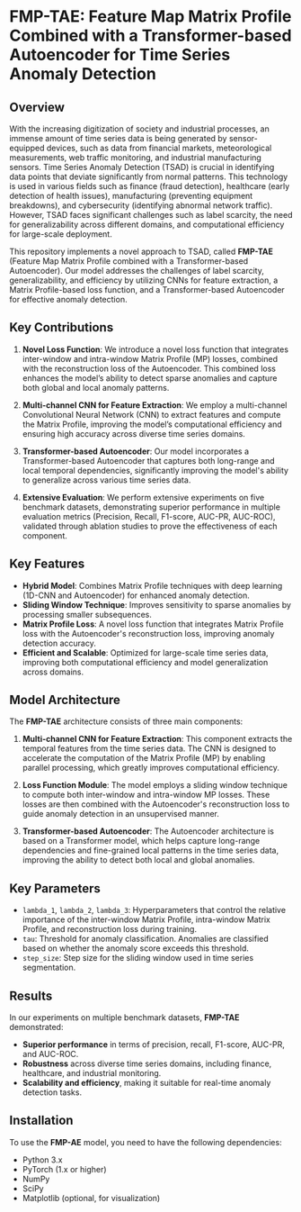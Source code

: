 # FMP-TAE: Feature Map Matrix Profile Combined with a Transformer-based Autoencoder for Time Series Anomaly Detection

## Overview

With the increasing digitization of society and industrial processes, an immense amount of time series data is being generated by sensor-equipped devices, such as data from financial markets, meteorological measurements, web traffic monitoring, and industrial manufacturing sensors. Time Series Anomaly Detection (TSAD) is crucial in identifying data points that deviate significantly from normal patterns. This technology is used in various fields such as finance (fraud detection), healthcare (early detection of health issues), manufacturing (preventing equipment breakdowns), and cybersecurity (identifying abnormal network traffic). However, TSAD faces significant challenges such as label scarcity, the need for generalizability across different domains, and computational efficiency for large-scale deployment.

This repository implements a novel approach to TSAD, called **FMP-TAE** (Feature Map Matrix Profile combined with a Transformer-based Autoencoder). Our model addresses the challenges of label scarcity, generalizability, and efficiency by utilizing CNNs for feature extraction, a Matrix Profile-based loss function, and a Transformer-based Autoencoder for effective anomaly detection.

## Key Contributions

1. **Novel Loss Function**: We introduce a novel loss function that integrates inter-window and intra-window Matrix Profile (MP) losses, combined with the reconstruction loss of the Autoencoder. This combined loss enhances the model’s ability to detect sparse anomalies and capture both global and local anomaly patterns.

2. **Multi-channel CNN for Feature Extraction**: We employ a multi-channel Convolutional Neural Network (CNN) to extract features and compute the Matrix Profile, improving the model’s computational efficiency and ensuring high accuracy across diverse time series domains.

3. **Transformer-based Autoencoder**: Our model incorporates a Transformer-based Autoencoder that captures both long-range and local temporal dependencies, significantly improving the model's ability to generalize across various time series data.

4. **Extensive Evaluation**: We perform extensive experiments on five benchmark datasets, demonstrating superior performance in multiple evaluation metrics (Precision, Recall, F1-score, AUC-PR, AUC-ROC), validated through ablation studies to prove the effectiveness of each component.


## Key Features

- **Hybrid Model**: Combines Matrix Profile techniques with deep learning (1D-CNN and Autoencoder) for enhanced anomaly detection.
- **Sliding Window Technique**: Improves sensitivity to sparse anomalies by processing smaller subsequences.
- **Matrix Profile Loss**: A novel loss function that integrates Matrix Profile loss with the Autoencoder's reconstruction loss, improving anomaly detection accuracy.
- **Efficient and Scalable**: Optimized for large-scale time series data, improving both computational efficiency and model generalization across domains.

## Model Architecture

The **FMP-TAE** architecture consists of three main components:

1. **Multi-channel CNN for Feature Extraction**: This component extracts the temporal features from the time series data. The CNN is designed to accelerate the computation of the Matrix Profile (MP) by enabling parallel processing, which greatly improves computational efficiency.

2. **Loss Function Module**: The model employs a sliding window technique to compute both inter-window and intra-window MP losses. These losses are then combined with the Autoencoder's reconstruction loss to guide anomaly detection in an unsupervised manner.

3. **Transformer-based Autoencoder**: The Autoencoder architecture is based on a Transformer model, which helps capture long-range dependencies and fine-grained local patterns in the time series data, improving the ability to detect both local and global anomalies.


## Key Parameters

- `lambda_1`, `lambda_2`, `lambda_3`: Hyperparameters that control the relative importance of the inter-window Matrix Profile, intra-window Matrix Profile, and reconstruction loss during training.
- `tau`: Threshold for anomaly classification. Anomalies are classified based on whether the anomaly score exceeds this threshold.
- `step_size`: Step size for the sliding window used in time series segmentation.

## Results

In our experiments on multiple benchmark datasets, **FMP-TAE** demonstrated:

- **Superior performance** in terms of precision, recall, F1-score, AUC-PR, and AUC-ROC.
- **Robustness** across diverse time series domains, including finance, healthcare, and industrial monitoring.
- **Scalability and efficiency**, making it suitable for real-time anomaly detection tasks.


## Installation

To use the **FMP-AE** model, you need to have the following dependencies:

- Python 3.x
- PyTorch (1.x or higher)
- NumPy
- SciPy
- Matplotlib (optional, for visualization)

